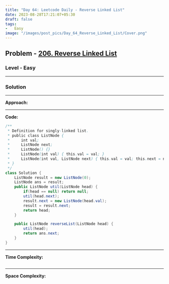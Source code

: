 ```yaml
---
title: "Day 64: Leetcode Daily - Reverse Linked List"
date: 2023-08-28T17:21:07+05:30
draft: false
tags:
-   Easy
image: "/images/post_pics/Day_64_Reverse_Linked_List/Cover.png"
---
```



## Problem - [206. Reverse Linked List](https://leetcode.com/problems/reverse-linked-list/)

### Level - Easy
---

### Solution

---
**Approach:**


---

**Code:**

```java
/**
 * Definition for singly-linked list.
 * public class ListNode {
 *     int val;
 *     ListNode next;
 *     ListNode() {}
 *     ListNode(int val) { this.val = val; }
 *     ListNode(int val, ListNode next) { this.val = val; this.next = next; }
 * }
 */
class Solution {
    ListNode result = new ListNode(0);
    ListNode ans = result;
    public ListNode util(ListNode head) {
        if(head == null) return null;
        util(head.next);
        result.next = new ListNode(head.val);
        result = result.next;
        return head;
    }

    public ListNode reverseList(ListNode head) {
        util(head);
        return ans.next;
    }
}

```
---

**Time Complexity:**
```

```

---

**Space Complexity:**
```

```



